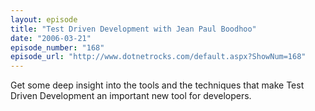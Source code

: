 ```yaml
---
layout: episode
title: "Test Driven Development with Jean Paul Boodhoo"
date: "2006-03-21"
episode_number: "168"
episode_url: "http://www.dotnetrocks.com/default.aspx?ShowNum=168"
---
```


Get some deep insight into the tools and the techniques that make Test Driven Development an important new tool for developers.
